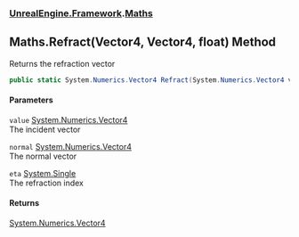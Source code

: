 ### [UnrealEngine.Framework](UnrealEngine_Framework.md 'UnrealEngine.Framework').[Maths](Maths.md 'UnrealEngine.Framework.Maths')
## Maths.Refract(Vector4, Vector4, float) Method
Returns the refraction vector  
```csharp
public static System.Numerics.Vector4 Refract(System.Numerics.Vector4 value, System.Numerics.Vector4 normal, float eta);
```
#### Parameters
<a name='UnrealEngine_Framework_Maths_Refract(System_Numerics_Vector4_System_Numerics_Vector4_float)_value'></a>
`value` [System.Numerics.Vector4](https://docs.microsoft.com/en-us/dotnet/api/System.Numerics.Vector4 'System.Numerics.Vector4')  
The incident vector
  
<a name='UnrealEngine_Framework_Maths_Refract(System_Numerics_Vector4_System_Numerics_Vector4_float)_normal'></a>
`normal` [System.Numerics.Vector4](https://docs.microsoft.com/en-us/dotnet/api/System.Numerics.Vector4 'System.Numerics.Vector4')  
The normal vector
  
<a name='UnrealEngine_Framework_Maths_Refract(System_Numerics_Vector4_System_Numerics_Vector4_float)_eta'></a>
`eta` [System.Single](https://docs.microsoft.com/en-us/dotnet/api/System.Single 'System.Single')  
The refraction index
  
#### Returns
[System.Numerics.Vector4](https://docs.microsoft.com/en-us/dotnet/api/System.Numerics.Vector4 'System.Numerics.Vector4')  
